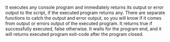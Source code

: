 It executes any console program and immediately returns its output or error output to the script, if the executed program returns any. There are separate functions to catch the output and error output, so you will know if it comes from output or errors output of the executed program.
It returns true if successfully executed, false otherwise. It waits for the program end, and it will returns executed program exit-code after the program closed.
